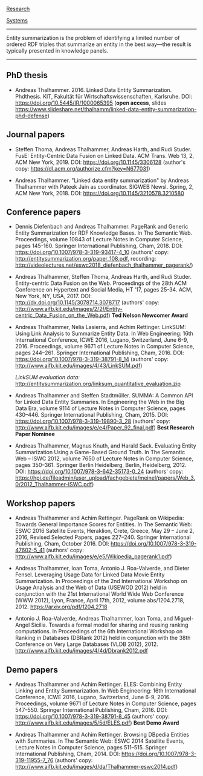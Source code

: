 [Research](./index)

[Systems](./systems)

___
Entity summarization is the problem of identifying a limited number of ordered RDF triples that summarize an entity in the best way—the result is typically presented in knowledge panels.

___


## PhD thesis

* Andreas Thalhammer. 2016. Linked Data Entity Summarization. Phdthesis. KIT, Fakultät für Wirtschaftswissenschaften, Karlsruhe. DOI: <https://doi.org/10.5445/IR/1000065395> (**open access**, slides <https://www.slideshare.net/thalhamm/linked-data-entity-summarization-phd-defense>)

## Journal papers

* Steffen Thoma, Andreas Thalhammer, Andreas Harth, and Rudi Studer. FusE: Entity-Centric Data Fusion on Linked Data. ACM Trans. Web 13, 2, ACM New York, 2019. DOI: <https://doi.org/10.1145/3306128> (author's copy: <https://dl.acm.org/authorize.cfm?key=N677031>)

* Andreas Thalhammer. "Linked data entity summarization" by Andreas Thalhammer with Pateek Jain as coordinator. SIGWEB Newsl. Spring, 2, ACM New York, 2018. DOI: <https://doi.org/10.1145/3210578.3210580>

## Conference papers

* Dennis Diefenbach and Andreas Thalhammer. PageRank and Generic Entity Summarization for RDF Knowledge Bases. In The Semantic Web. Proceedings, volume 10843  of Lecture Notes in Computer Science, pages 145-160. Springer International Publishing, Cham, 2018. DOI: <https://doi.org/10.1007/978-3-319-93417-4_10> (authors' copy: <http://entitysummarization.org/paper_108.pdf>, recording: <http://videolectures.net/eswc2018_diefenbach_thalhammer_pagerank/>)

* Andreas Thalhammer, Steffen Thoma, Andreas Harth, and Rudi Studer. Entity-centric Data Fusion on the Web. Proceedings of the 28th ACM Conference on Hypertext and Social Media, HT '17, pages 25-34. ACM, New York, NY, USA, 2017. DOI: <http://dx.doi.org/10.1145/3078714.3078717> (authors' copy: <http://www.aifb.kit.edu/images/2/2f/Entity-centric_Data_Fusion_on_the_Web.pdf>) **Ted Nelson Newcomer Award** 

* Andreas Thalhammer, Nelia Lasierra, and Achim Rettinger. LinkSUM: Using Link Analysis to Summarize Entity Data. In Web Engineering: 16th International Conference, ICWE 2016, Lugano, Switzerland, June 6-9, 2016. Proceedings, volume 9671 of Lecture Notes in Computer Science, pages 244–261. Springer International Publishing, Cham, 2016. DOI: <https://doi.org/10.1007/978-3-319-38791-8_14> (authors' copy: <http://www.aifb.kit.edu/images/4/43/LinkSUM.pdf>)

   *LinkSUM evaluation data:* <http://entitysummarization.org/linksum_quantitative_evaluation.zip>

* Andreas Thalhammer and Steffen Stadtmüller. SUMMA: A Common API for Linked Data Entity Summaries. In Engineering the Web in the Big Data Era, volume 9114 of Lecture Notes in Computer Science, pages 430–446. Springer International Publishing, Cham, 2015. DOI: <https://doi.org/10.1007/978-3-319-19890-3_28> (authors' copy: <http://www.aifb.kit.edu/images/e/e4/Paper_92_final.pdf>) **Best Research Paper Nominee**

* Andreas Thalhammer, Magnus Knuth, and Harald Sack. Evaluating Entity Summarization Using a Game-Based Ground Truth. In The Semantic Web – ISWC 2012, volume 7650 of Lecture Notes in Computer Science, pages 350–361. Springer Berlin Heidelberg, Berlin, Heidelberg, 2012. DOI: <https://doi.org/10.1007/978-3-642-35173-0_24> (authors' copy: <https://hpi.de/fileadmin/user_upload/fachgebiete/meinel/papers/Web_3.0/2012_Thalhammer-ISWC.pdf>) 

  
## Workshop papers

* Andreas Thalhammer and Achim Rettinger. PageRank on Wikipedia: Towards General Importance Scores for Entities. In The Semantic Web: ESWC 2016 Satellite Events, Heraklion, Crete, Greece, May 29 – June 2, 2016, Revised Selected Papers, pages 227–240. Springer International Publishing, Cham, October 2016. DOI: <https://doi.org/10.1007/978-3-319-47602-5_41> (authors' copy: <http://www.aifb.kit.edu/images/e/e5/Wikipedia_pagerank1.pdf>)

* Andreas Thalhammer, Ioan Toma, Antonio J. Roa-Valverde, and Dieter Fensel. Leveraging Usage Data for Linked Data Movie Entity Summarization. In Proceedings of the 2nd International Workshop on Usage Analysis and the Web of Data (USEWOD 2012) held in conjunction with the 21st International World Wide Web Conference (WWW 2012), Lyon, France, April 17th, 2012, volume abs/1204.2718, 2012. <https://arxiv.org/pdf/1204.2718>

* Antonio J. Roa-Valverde, Andreas Thalhammer, Ioan Toma, and Miguel-Angel Sicilia. Towards a formal model for sharing and reusing ranking computations. In Proceedings of the 6th International Workshop on Ranking in Databases (DBRank 2012) held in conjunction with the 38th Conference on Very Large Databases (VLDB 2012), 2012. <http://www.aifb.kit.edu/images/4/4d/Dbrank2012.pdf>


## Demo papers

* Andreas Thalhammer and Achim Rettinger. ELES: Combining Entity Linking and Entity Summarization. In Web Engineering: 16th International Conference, ICWE 2016, Lugano, Switzerland, June 6-9, 2016. Proceedings, volume 9671 of Lecture Notes in Computer Science, pages 547–550. Springer International Publishing, Cham, 2016. DOI: <https://doi.org/10.1007/978-3-319-38791-8_45> (authors' copy: <http://www.aifb.kit.edu/images/5/5d/ELES.pdf>) **Best Demo Award**

* Andreas Thalhammer and Achim Rettinger. Browsing DBpedia Entities with Summaries. In The Semantic Web: ESWC 2014 Satellite Events, Lecture Notes in Computer Science, pages 511–515. Springer International Publishing, Cham, 2014. DOI: <https://doi.org/10.1007/978-3-319-11955-7_76> (authors' copy: <http://www.aifb.kit.edu/images/d/da/Thalhammer-eswc2014.pdf>)

